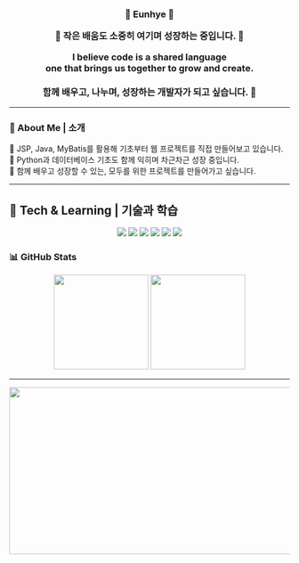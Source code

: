 <!-- 메인 인사 -->
<h3 align="center">👋 Eunhye 🐣<br>
<p align="center">
  🐛 작은 배움도 소중히 여기며 성장하는 중입니다. 🌼
</p>
<p align="center">
I believe code is a shared language <br>
one that brings us together to grow and create.<br><br>
함께 배우고, 나누며, 성장하는 개발자가 되고 싶습니다. 🌱
</p>

---

### 📌 About Me | 소개

🔨 JSP, Java, MyBatis를 활용해 기초부터 웹 프로젝트를 직접 만들어보고 있습니다.<br>
📘 Python과 데이터베이스 기초도 함께 익히며 차근차근 성장 중입니다.<br>
🤝 함께 배우고 성장할 수 있는, 모두를 위한 프로젝트를 만들어가고 싶습니다.<br>

---

## 🧰 Tech & Learning | 기술과 학습

<p align="center">
  <img src="https://img.shields.io/badge/Java-007396?style=for-the-badge&logo=java&logoColor=white"/>
  <img src="https://img.shields.io/badge/JSP-00599C?style=for-the-badge&logo=apachetomcat&logoColor=white"/>
  <img src="https://img.shields.io/badge/MyBatis-000000?style=for-the-badge&logo=java&logoColor=white"/>
  <img src="https://img.shields.io/badge/Python-3776AB?style=for-the-badge&logo=python&logoColor=white"/>
  <img src="https://img.shields.io/badge/HTML-E34F26?style=for-the-badge&logo=html5&logoColor=white"/>
  <img src="https://img.shields.io/badge/CSS-1572B6?style=for-the-badge&logo=css3&logoColor=white"/>
</p>

<!--<p align="center">
  <img src="https://mazassumnida.wtf/api/v2/generate_badge?boj=dmsgp1356" alt="Baekjoon Tier Badge"/>
</p>

<p align="center"><sub>🧩 알고리즘도 함께 공부하며 실력을 차근차근 쌓아가는 중입니다!</sub></p>

---

-->

### 📊 GitHub Stats

<p align="center">
  <img src="https://github-readme-stats.vercel.app/api?username=eeeunhey&show_icons=true&theme=algolia&hide_border=true" height="170"/>
  <img src="https://github-readme-stats.vercel.app/api/top-langs/?username=eeeunhey&layout=compact&theme=algolia&hide_border=true" height="170"/>
</p>

---

<a href="https://github.com/devxb/gitanimals">
<img
  src="https://render.gitanimals.org/farms/eeeunhey"
  width="600"
  height="300"
/>
</a>

